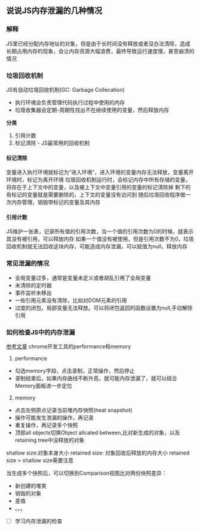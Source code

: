 ## 说说JS内存泄漏的几种情况
### 解释
JS里已经分配内存地址的对象，但是由于长时间没有释放或者没办法清除，造成长期占用内存的现象，会让内存资源大幅浪费，最终导致运行速度慢，甚至崩溃的情况

### 垃圾回收机制
JS有自动垃圾回收机制(GC: Garbage Collecation)
  - 执行环境会负责管理代码执行过程中使用的内存
  - 垃圾收集器会定期-周期性找出不在继续使用的变量，然后释放内存

**分类**
1. 引用计数
2. 标记清除 - JS最常用的回收机制

#### 标记清除
变量进入执行环境就标记为“进入环境”，进入环境的变量内存无法释放，变量离开环境时，标记为离开环境
垃圾回收机制运行时，会标记内存中所有存储的变量，将存在于上下文中的变量，以及被上下文中变量引用的变量的标记清除掉
剩下的有标记的变量就是需要删除的，上下文的变量没有访问到
随后垃圾回收程序做一次内存管理，销毁带标记的变量及其内存

#### 引用计数
JS维护一张表，记录所有值的引用次数，当一个值的引用次数为0的时候，就表示其没有被引用，可以释放内存
如果一个值没有被使用，但是引用次数不为0，垃圾回收机制就无法回收这块内存，可能造成内存泄漏，可以赋值为null，释放内存

### 常见泄漏的情况
- 全局变量过多，通常是变量未定义或者胡乱引用了全局变量
- 未清除的定时器
- 事件监听未移出
- 一些引用元素没有清除，比如对DOM元素的引用
- 过度的闭包，局部变量无法释放。可以将闭包返回的函数设置为null,手动解除引用

### 如何检查JS中的内存泄漏
[参考文章](https://zhuanlan.zhihu.com/p/322356761)
chrome开发工具的performance和memory
1. performance
- 勾选memory字段，点击录制，正常操作，然后停止
- 录制结束后，如果内存曲线不断升高，就可能内存泄漏了，就可以结合Memory面板进一步定位

2. memory
- 点击左侧原点记录当前堆内存快照(heat snapshot)
- 操作可能发生泄漏的操作，再记录
- 重复操作，再记录多个快照
- 顶部all objects切换Object allcated between,比对新生成的对象，以及retaining tree中没释放的对象

shallow size:对象本身大小
retained size: 对象回收后释放的内存大小
retained size > shallow size需要注意

当生成多个快照后，可以切换到Comparison视图比对两份快照差异：
- 新创建的堆笑
- 销毁的对象
- 差值
- 。。。

- [ ] 学习内存泄漏的检查